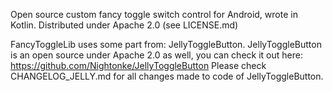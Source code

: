 Open source custom fancy toggle switch control for Android, wrote in Kotlin.
Distributed under Apache 2.0 (see LICENSE.md)

FancyToggleLib uses some part from: JellyToggleButton. JellyToggleButton is an open source under Apache 2.0 as well, you can check it out here: https://github.com/Nightonke/JellyToggleButton
Please check CHANGELOG_JELLY.md for all changes made to code of JellyToggleButton.